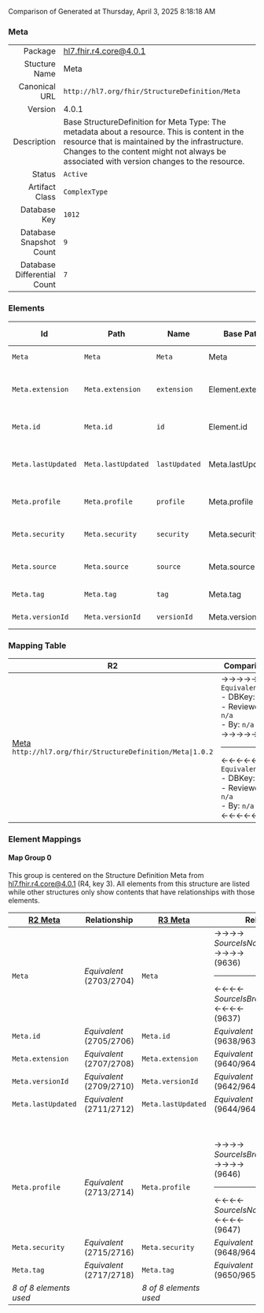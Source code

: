 Comparison of 
Generated at Thursday, April 3, 2025 8:18:18 AM

### Meta

|      |     |
| ---: | --- |
| Package | hl7.fhir.r4.core@4.0.1 |
| Stucture Name | Meta |
| Canonical URL | `http://hl7.org/fhir/StructureDefinition/Meta` |
| Version | 4.0.1 |
| Description | Base StructureDefinition for Meta Type: The metadata about a resource. This is content in the resource that is maintained by the infrastructure. Changes to the content might not always be associated with version changes to the resource. |
| Status | `Active` |
| Artifact Class | `ComplexType` |
| Database Key | `1012` |
| Database Snapshot Count | `9` |
| Database Differential Count | `7` |

### Elements

| Id | Path | Name | Base Path | Short | Cardinality | Collated Type | Binding Strength | Binding Value Set |
| -- | ---- | ---- | --------- | ----- | ----------- | ------------- | ---------------- | ----------------- |
| `Meta` | `Meta` | `Meta` | Meta | Metadata about a resource | 0..* | Meta |  |  |
| `Meta.extension` | `Meta.extension` | `extension` | Element.extension | Additional content defined by implementations | 0..* | Extension |  |  |
| `Meta.id` | `Meta.id` | `id` | Element.id | Unique id for inter-element referencing | 0..1 | id |  |  |
| `Meta.lastUpdated` | `Meta.lastUpdated` | `lastUpdated` | Meta.lastUpdated | When the resource version last changed | 0..1 | instant |  |  |
| `Meta.profile` | `Meta.profile` | `profile` | Meta.profile | Profiles this resource claims to conform to | 0..* | canonical(http://hl7.org/fhir/StructureDefinition/StructureDefinition) |  |  |
| `Meta.security` | `Meta.security` | `security` | Meta.security | Security Labels applied to this resource | 0..* | Coding | `Extensible` | `http://hl7.org/fhir/ValueSet/security-labels` |
| `Meta.source` | `Meta.source` | `source` | Meta.source | Identifies where the resource comes from | 0..1 | uri |  |  |
| `Meta.tag` | `Meta.tag` | `tag` | Meta.tag | Tags applied to this resource | 0..* | Coding | `Example` | `http://hl7.org/fhir/ValueSet/common-tags` |
| `Meta.versionId` | `Meta.versionId` | `versionId` | Meta.versionId | Version specific identifier | 0..1 | id |  |  |
### Mapping Table

| R2 | Comparison | R3 | Comparison | R4 | Comparison | R4B | Comparison | R5
| --- | --- | --- | --- | --- | --- | --- | --- | ---
| [Meta](/docs/R2/ComplexTypes/Meta.md)<br/> `http://hl7.org/fhir/StructureDefinition/Meta\|1.0.2` | →→→→→→→<br/>`Equivalent`<br/>- DBKey: `57`<br/>- Reviewed: `n/a`<br/>- By: `n/a`<br/>→→→→→→→<hr/>←←←←←←←<br/>`Equivalent`<br/>- DBKey: `227`<br/>- Reviewed: `n/a`<br/>- By: `n/a`<br/>←←←←←←←| [Meta](/docs/R3/ComplexTypes/Meta.md)<br/> `http://hl7.org/fhir/StructureDefinition/Meta\|3.0.2` | →→→→→→→<br/>`RelatedTo`<br/>- DBKey: `400`<br/>- Reviewed: `n/a`<br/>- By: `n/a`<br/>→→→→→→→<hr/>←←←←←←←<br/>`SourceIsBroaderThanTarget`<br/>- DBKey: `596`<br/>- Reviewed: `n/a`<br/>- By: `n/a`<br/>←←←←←←←| [Meta](/docs/R4/ComplexTypes/Meta.md)<br/> `http://hl7.org/fhir/StructureDefinition/Meta\|4.0.1` | →→→→→→→<br/>`Equivalent`<br/>- DBKey: `1351`<br/>- Reviewed: `n/a`<br/>- By: `n/a`<br/>→→→→→→→<hr/>←←←←←←←<br/>`Equivalent`<br/>- DBKey: `1352`<br/>- Reviewed: `n/a`<br/>- By: `n/a`<br/>←←←←←←←| [Meta](/docs/R4B/ComplexTypes/Meta.md)<br/> `http://hl7.org/fhir/StructureDefinition/Meta\|4.3.0` | →→→→→→→<br/>`Equivalent`<br/>- DBKey: `909`<br/>- Reviewed: `n/a`<br/>- By: `n/a`<br/>→→→→→→→<hr/>←←←←←←←<br/>`Equivalent`<br/>- DBKey: `1138`<br/>- Reviewed: `n/a`<br/>- By: `n/a`<br/>←←←←←←←| [Meta](/docs/R5/ComplexTypes/Meta.md)<br/> `http://hl7.org/fhir/StructureDefinition/Meta\|5.0.0` 

### Element Mappings


#### Map Group 0

This group is centered on the Structure Definition Meta from hl7.fhir.r4.core@4.0.1 (R4, key 3).
All elements from this structure are listed while other structures only show contents that have relationships with those elements.

| [R2 Meta](/docs/R2/ComplexTypes/Meta.md)| Relationship | [R3 Meta](/docs/R3/ComplexTypes/Meta.md)| Relationship | R4 Meta| Relationship | [R4B Meta](/docs/R4B/ComplexTypes/Meta.md)| Relationship | [R5 Meta](/docs/R5/ComplexTypes/Meta.md)
| --- | --- | --- | --- | --- | --- | --- | --- | ---
| `Meta`| _Equivalent_<br/>(2703/2704)| `Meta`| →→→→ _SourceIsNarrowerThanTarget_ →→→→ <br/>(9636)<hr/>←←←← _SourceIsBroaderThanTarget_ ←←←← <br/>(9637)| **`Meta`**| _Equivalent_<br/>(21046/21047)| `Meta`| _Equivalent_<br/>(36156/36157)| `Meta`
| `Meta.id`| _Equivalent_<br/>(2705/2706)| `Meta.id`| _Equivalent_<br/>(9638/9639)| **`Meta.id`**| _Equivalent_<br/>(21048/21049)| `Meta.id`| _Equivalent_<br/>(36158/36159)| `Meta.id`
| `Meta.extension`| _Equivalent_<br/>(2707/2708)| `Meta.extension`| _Equivalent_<br/>(9640/9641)| **`Meta.extension`**| _Equivalent_<br/>(21050/21051)| `Meta.extension`| _Equivalent_<br/>(36160/36161)| `Meta.extension`
| `Meta.versionId`| _Equivalent_<br/>(2709/2710)| `Meta.versionId`| _Equivalent_<br/>(9642/9643)| **`Meta.versionId`**| _Equivalent_<br/>(21052/21053)| `Meta.versionId`| _Equivalent_<br/>(36162/36163)| `Meta.versionId`
| `Meta.lastUpdated`| _Equivalent_<br/>(2711/2712)| `Meta.lastUpdated`| _Equivalent_<br/>(9644/9645)| **`Meta.lastUpdated`**| _Equivalent_<br/>(21054/21055)| `Meta.lastUpdated`| _Equivalent_<br/>(36164/36165)| `Meta.lastUpdated`
| | | | | **`Meta.source`**| _Equivalent_<br/>(21056/21057)| `Meta.source`| _Equivalent_<br/>(36166/36167)| `Meta.source`
| `Meta.profile`| _Equivalent_<br/>(2713/2714)| `Meta.profile`| →→→→ _SourceIsBroaderThanTarget_ →→→→ <br/>(9646)<hr/>←←←← _SourceIsNarrowerThanTarget_ ←←←← <br/>(9647)| **`Meta.profile`**| _Equivalent_<br/>(21058/21059)| `Meta.profile`| _Equivalent_<br/>(36168/36169)| `Meta.profile`
| `Meta.security`| _Equivalent_<br/>(2715/2716)| `Meta.security`| _Equivalent_<br/>(9648/9649)| **`Meta.security`**| _Equivalent_<br/>(21060/21061)| `Meta.security`| _Equivalent_<br/>(36170/36171)| `Meta.security`
| `Meta.tag`| _Equivalent_<br/>(2717/2718)| `Meta.tag`| _Equivalent_<br/>(9650/9651)| **`Meta.tag`**| _Equivalent_<br/>(21062/21063)| `Meta.tag`| _Equivalent_<br/>(36172/36173)| `Meta.tag`
| *8 of 8 elements used* | | *8 of 8 elements used* | | *9 of 9 elements used* | | *9 of 9 elements used* | | *9 of 9 elements used* 

